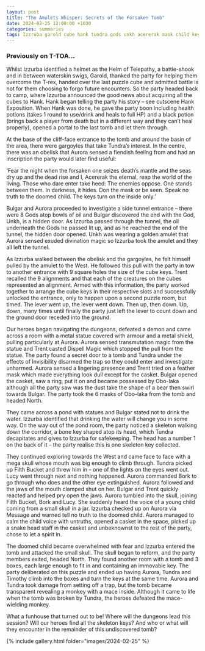 ```yaml
---
layout: post
title: "The Amulets Whisper: Secrets of the Forsaken Tomb"
date: 2024-02-25 12:00:00 +1030
categories: summaries
tags: Izzruba garold cube hank tundra gods unkh acererak mask child key bulgar aurora amulet tundra pond monkey obolaka statue trap tomb gargoyle child skeleton
---
```

### Previously on T-TOA…

Whilst Izzurba identified a helmet as the Helm of Telepathy, a battle-shook and in between waterskin swigs, Garold, thanked the party for helping them overcome the T-rex, handed over the last puzzle cube and admitted battle is not for them choosing to forgo future encounters. So the party headed back to camp, where Izzurba announced the good news about acquiring all the cubes to Hank. Hank began telling the party his story – see cutscene Hank Exposition.
When Hank was done, he gave the party boon including health potions (takes 1 round to use/drink and heals to full HP) and a black potion (brings back a player from death but in a different way and they can’t heal properly), opened a portal to the last tomb and let them through.

At the base of the cliff-face entrance to the tomb and around the basin of the area, there were gargoyles that take Tundra’s interest. In the centre, there was an obelisk that Aurora sensed a fiendish feeling from and had an inscription the party would later find useful:

‘Fear the night when the forsaken one seizes death’s mantle and the seas dry up and the dead rise and I, Acererak the eternal, reap the world of the living. Those who dare enter take heed:
The enemies oppose.
One stands between them.
In darkness, it hides.
Don the mask or be seen.
Speak no truth to the doomed child.
The keys turn on the inside only.’

Bulgar and Aurora proceeded to investigate a side tunnel entrance – there were 8 Gods atop bowls of oil and Bulgar discovered the end with the God, Unkh, is a hidden door. As Izzurba passed through the tunnel, the oil underneath the Gods he passed lit up, and as he reached the end of the tunnel, the hidden door opened. Unkh was wearing a golden amulet that Aurora sensed exuded divination magic so Izzurba took the amulet and they all left the tunnel.

As Izzurba walked between the obelisk and the gargoyles, he felt himself pulled by the amulet to the West. He followed this pull with the party in tow to another entrance with 9 square holes the size of the cube keys. Trent recalled the 9 alignments and that each of the creatures on the cubes represented an alignment. Armed with this information, the party worked together to arrange the cube keys in their respective slots and successfully unlocked the entrance, only to happen upon a second puzzle room, but timed. The lever went up, the lever went down. Then up, then down. Up, down, many times until finally the party just left the lever to count down and the ground door receded into the ground.

Our heroes began navigating the dungeons, defeated a demon and came across a room with a metal statue covered with armour and a metal shield, pulling particularly at Aurora. Aurora sensed transmutation magic from the statue and Trent casted Dispell Magic which stopped the pull from the statue. The party found a secret door to a tomb and Tundra under the effects of Invisibility disarmed the trap so they could enter and investigate unharmed. Aurora sensed a lingering presence and Trent tried on a feather mask which made everything look dull except for the casket. Bulgar opened the casket, saw a ring, put it on and became possessed by Obo-laka although all the party saw was the dust take the shape of a bear then swirl towards Bulgar. The party took the 6 masks of Obo-laka from the tomb and headed North.

They came across a pond with statues and Bulgar stated not to drink the water. Izzurba identified that drinking the water will change you in some way. On the way out of the pond room, the party noticed a skeleton walking down the corridor, a bone key shaped atop its head, which Tundra decapitates and gives to Izzurba for safekeeping. The head has a number 1 on the back of it – the party realise this is one skeleton key collected.

They continued exploring towards the West and came face to face with a mega skull whose mouth was big enough to climb through. Tundra picked up Filth Bucket and threw him in – one of the lights on the eyes went out. Lucy went through next and nothing happened. Aurora commanded Bork to go through who does and the other eye extinguished. Aurora followed and the jaws of the mouth clamped shut on her. Bulgar and Trent quickly reacted and helped pry open the jaws. Aurora tumbled into the skull, joining Filth Bucket, Bork and Lucy. She suddenly heard the voice of a young child coming from a small skull in a jar. Izzurba checked up on Aurora via Message and warned tell no truth to the doomed child. Aurora managed to calm the child voice with untruths, opened a casket in the space, picked up a snake head staff in the casket and unbeknownst to the rest of the party, chose to let a spirit in.

The doomed child became overwhelmed with fear and Izzurba entered the tomb and attacked the small skull. The skull began to reform, and the party members exited, headed North. They found another room with a tomb and 3 boxes, each large enough to fit in and containing an immovable key. The party deliberated on this puzzle and ended up having Aurora, Tundra and Timothy climb into the boxes and turn the keys at the same time. Aurora and Tundra took damage from setting off a trap, but the tomb became transparent revealing a monkey with a mace inside. Although it came to life when the tomb was broken by Tundra, the heroes defeated the mace-wielding monkey.

What a funhouse that turned out to be! Where will the dungeons lead this session? Will our heroes find all the skeleton keys? And who or what will they encounter in the remainder of this undiscovered tomb?

{% include gallery.html folder="images/2024-02-25" %}